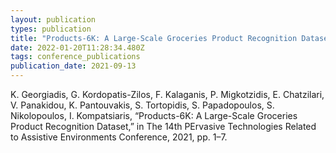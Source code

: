 ```yaml
---
layout: publication
types: publication
title: "Products-6K: A Large-Scale Groceries Product Recognition Dataset"
date: 2022-01-20T11:28:34.480Z
tags: conference_publications
publication_date: 2021-09-13
---
```

<!--StartFragment-->

K. Georgiadis, G. Kordopatis-Zilos, F. Kalaganis, P. Migkotzidis, E. Chatzilari, V. Panakidou, K. Pantouvakis, S. Tortopidis, S. Papadopoulos, S. Nikolopoulos, I. Kompatsiaris, “Products-6K: A Large-Scale Groceries Product Recognition Dataset,” in The 14th PErvasive Technologies Related to Assistive Environments Conference, 2021, pp. 1–7.

<!--EndFragment-->